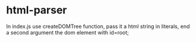 ﻿# html-parser
In index.js use createDOMTree function, pass it a html string in literals, end a second argument the dom element with id=root;

